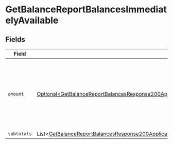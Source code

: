 # GetBalanceReportBalancesImmediatelyAvailable


## Fields

| Field                                                                                                                                                                                                                                                                | Type                                                                                                                                                                                                                                                                 | Required                                                                                                                                                                                                                                                             | Description                                                                                                                                                                                                                                                          |
| -------------------------------------------------------------------------------------------------------------------------------------------------------------------------------------------------------------------------------------------------------------------- | -------------------------------------------------------------------------------------------------------------------------------------------------------------------------------------------------------------------------------------------------------------------- | -------------------------------------------------------------------------------------------------------------------------------------------------------------------------------------------------------------------------------------------------------------------- | -------------------------------------------------------------------------------------------------------------------------------------------------------------------------------------------------------------------------------------------------------------------- |
| `amount`                                                                                                                                                                                                                                                             | [Optional\<GetBalanceReportBalancesResponse200ApplicationHalPlusJsonResponseBodyTotalsRefundsImmediatelyAvailableAmount>](../../models/operations/GetBalanceReportBalancesResponse200ApplicationHalPlusJsonResponseBodyTotalsRefundsImmediatelyAvailableAmount.md)   | :heavy_minus_sign:                                                                                                                                                                                                                                                   | In v2 endpoints, monetary amounts are represented as objects with a `currency` and `value` field.                                                                                                                                                                    |
| `subtotals`                                                                                                                                                                                                                                                          | List\<[GetBalanceReportBalancesResponse200ApplicationHalPlusJsonResponseBodyTotalsRefundsImmediatelyAvailableSubtotals](../../models/operations/GetBalanceReportBalancesResponse200ApplicationHalPlusJsonResponseBodyTotalsRefundsImmediatelyAvailableSubtotals.md)> | :heavy_minus_sign:                                                                                                                                                                                                                                                   | N/A                                                                                                                                                                                                                                                                  |